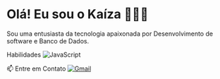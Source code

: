 
# Olá! Eu sou o Kaíza 👩🏽‍💻

Sou uma entusiasta da tecnologia apaixonada por Desenvolvimento de software e Banco de Dados.


Habilidades
![JavaScript](https://img.shields.io/badge/JavaScript-F7DF1E?style=for-the-badge&logo=javascript&logoColor=black)



📫 Entre em Contato
[![Gmail](https://img.shields.io/badge/Gmail-333333?style=for-the-badge&logo=gmail&logoColor=red)](mailto:kaiza.bf@gmail.com
) 

